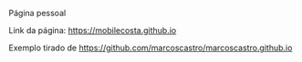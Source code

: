Página pessoal

Link da página: https://mobilecosta.github.io

Exemplo tirado de https://github.com/marcoscastro/marcoscastro.github.io
